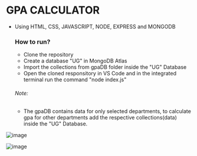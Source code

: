 # GPA CALCULATOR
- Using HTML, CSS, JAVASCRIPT, NODE, EXPRESS and MONGODB
  ### How to run?
  - Clone the repository
  - Create a database "UG" in MongoDB Atlas
  - Import the collections from gpaDB folder inside the "UG" Database
  - Open the cloned responsitory in VS Code and in the integrated terminal run the command "node index.js"
  ###### Note:
  - The gpaDB contains data for only selected departments, to calculate gpa for other departments add the respective collections(data) inside the "UG" Database.

![image](https://github.com/harshiniakshaya/GPA-CALC/assets/149646981/23ede208-878d-45cd-acc1-2883040e8eff)

![image](https://github.com/harshiniakshaya/GPA-CALC/assets/149646981/754b42f5-14a9-4b43-97b2-649def4dfdc8)

